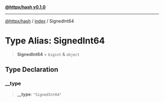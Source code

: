 [**@httpx/hash v0.1.0**](../../README.md)

***

[@httpx/hash](../../README.md) / [index](../README.md) / SignedInt64

# Type Alias: SignedInt64

> **SignedInt64** = `bigint` & `object`

## Type Declaration

### \_\_type

> **\_\_type**: `"SignedInt64"`
